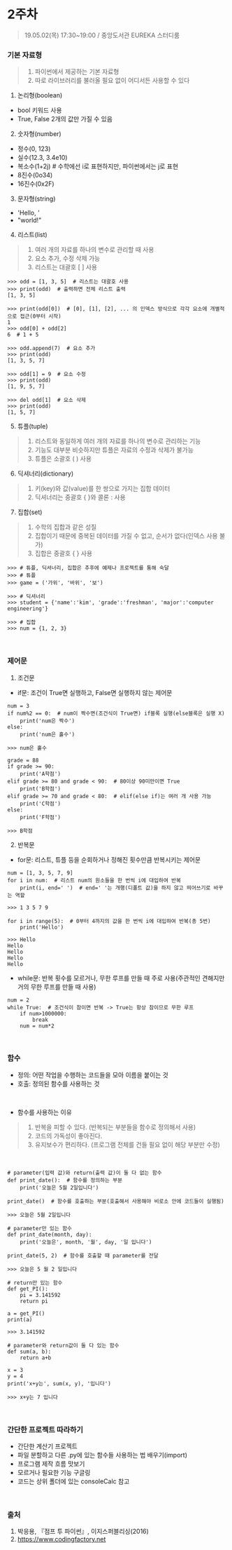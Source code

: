 # 2주차
> 19.05.02(목) 17:30~19:00 / 중앙도서관 EUREKA 스터디룸

### 기본 자료형
> 1. 파이썬에서 제공하는 기본 자료형
> 2. 따로 라이브러리를 불러올 필요 없이 어디서든 사용할 수 있다

1. 논리형(boolean)
  - bool 키워드 사용
  - True, False 2개의 값만 가질 수 있음

2. 숫자형(number)
  - 정수(0, 123)
  - 실수(12.3, 3.4e10)
  - 복소수(1+2j)  # 수학에선 i로 표현하지만, 파이썬에서는 j로 표현
  - 8진수(0o34)
  - 16진수(0x2F)
  
3. 문자형(string)
  - 'Hello, '
  - "world!"
  
4. 리스트(list)
> 1. 여러 개의 자료를 하나의 변수로 관리할 때 사용
> 2. 요소 추가, 수정 삭제 가능
> 3. 리스트는 대괄호 [ ] 사용
~~~
>>> odd = [1, 3, 5]  # 리스트는 대괄호 사용
>>> print(odd)  # 출력하면 전체 리스트 출력
[1, 3, 5]

>>> print(odd[0])  # [0], [1], [2], ... 의 인덱스 방식으로 각각 요소에 개별적으로 접근(0부터 시작)
1
>>> odd[0] + odd[2]
6  # 1 + 5

>>> odd.append(7)  # 요소 추가
>>> print(odd)
[1, 3, 5, 7]

>>> odd[1] = 9  # 요소 수정
>>> print(odd)
[1, 9, 5, 7]

>>> del odd[1]  # 요소 삭제
>>> print(odd)
[1, 5, 7]
~~~

5. 튜플(tuple)
> 1. 리스트와 동일하게 여러 개의 자료를 하나의 변수로 관리하는 기능
> 2. 기능도 대부분 비슷하지만 튜플은 자료의 수정과 삭제가 불가능
> 3. 튜플은 소괄호 ( ) 사용

6. 딕셔너리(dictionary)
> 1. 키(key)와 값(value)를 한 쌍으로 가지는 집합 데이터
> 2. 딕셔너리는 중괄호 { }와 콜론 : 사용

7. 집합(set)
> 1. 수학의 집합과 같은 성질
> 2. 집합이기 때문에 중복된 데이터를 가질 수 없고, 순서가 없다(인덱스 사용 불가)
> 3. 집합은 중괄호 { } 사용

~~~
>>> # 튜플, 딕셔너리, 집합은 추후에 예제나 프로젝트를 통해 숙달
>>> # 튜플
>>> game = ('가위', '바위', '보')

>>> # 딕셔너리
>>> student = {'name':'kim', 'grade':'freshman', 'major':'computer engineering'}

>>> # 집합
>>> num = {1, 2, 3}
~~~
<br/>

### 제어문
1. 조건문
  - if문: 조건이 True면 실행하고, False면 실행하지 않는 제어문
~~~
num = 3
if num%2 == 0:  # num이 짝수면(조건식이 True면) if블록 실행(else블록은 실행 X)
    print('num은 짝수')
else:
    print('num은 홀수')
    
>>> num은 홀수
~~~

~~~
grade = 88
if grade >= 90:
    print('A학점')
elif grade >= 80 and grade < 90:  # 80이상 90미만이면 True
    print('B학점')
elif grade >= 70 and grade < 80:  # elif(else if)는 여러 개 사용 가능
    print('C학점')
else:
    print('F학점')
    
>>> B학점
~~~
  
2. 반복문
  - for문: 리스트, 튜플 등을 순회하거나 정해진 횟수만큼 반복시키는 제어문
~~~
num = [1, 3, 5, 7, 9]
for i in num:  # 리스트 num의 원소들을 한 번씩 i에 대입하여 반복
    print(i, end=' ')  # end=' '는 개행(디폴트 값)을 하지 않고 띄어쓰기로 바꾸는 역할
    
>>> 1 3 5 7 9
~~~

~~~
for i in range(5):  # 0부터 4까지의 값을 한 번씩 i에 대입하여 반복(총 5번)
    print('Hello')
    
>>> Hello
Hello
Hello
Hello
Hello
~~~

  - while문: 반복 횟수를 모르거나, 무한 루프를 만들 때 주로 사용(주관적인 견해지만 거의 무한 루프를 만들 때 사용)
~~~
num = 2
while True:  # 조건식이 참이면 반복 -> True는 항상 참이므로 무한 루프
    if num>1000000:
        break
    num = num*2
~~~
<br />

### 함수
- 정의: 어떤 작업을 수행하는 코드들을 모아 이름을 붙이는 것
- 호출: 정의된 함수를 사용하는 것
<br />

- 함수를 사용하는 이유
> 1. 반복을 피할 수 있다. (반복되는 부분들을 함수로 정의해서 사용)
> 2. 코드의 가독성이 좋아진다.
> 3. 유지보수가 편리하다. (프로그램 전체를 건들 필요 없이 해당 부분만 수정)
<br />

~~~
# parameter(입력 값)와 return(출력 값)이 둘 다 없는 함수
def print_date():  # 함수를 정의하는 부분
    print('오늘은 5월 2일입니다')
    
print_date()  # 함수를 호출하는 부분(호출해서 사용해야 비로소 안에 코드들이 실행됨)

>>> 오늘은 5월 2일입니다
~~~

~~~
# parameter만 있는 함수
def print_date(month, day):
    print('오늘은', month, '월', day, '일 입니다')
    
print_date(5, 2)  # 함수를 호출할 때 parameter를 전달

>>> 오늘은 5 월 2 일입니다
~~~

~~~
# return만 있는 함수
def get_PI():
    pi = 3.141592
    return pi

a = get_PI()
print(a)

>>> 3.141592
~~~

~~~
# parameter와 return값이 둘 다 있는 함수
def sum(a, b):
    return a+b

x = 3
y = 4
print('x+y는', sum(x, y), '입니다')

>>> x+y는 7 입니다
~~~
<br />

### 간단한 프로젝트 따라하기
- 간단한 계산기 프로젝트
- 파일 분할하고 다른 .py에 있는 함수들 사용하는 법 배우기(import)
- 프로그램 제작 흐름 맛보기
- 모르거나 필요한 기능 구글링
- 코드는 상위 폴더에 있는 consoleCalc 참고
<br />

### 출처
1. 박응용, 『점프 투 파이썬』, 이지스퍼블리싱(2016)
2. https://www.codingfactory.net
